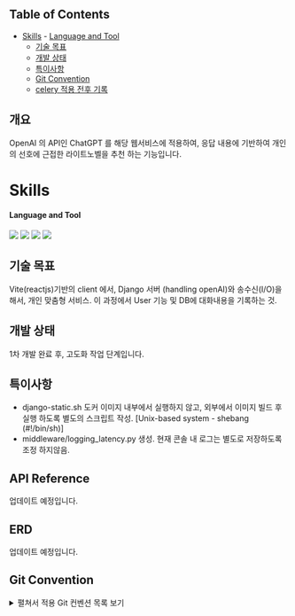 ## Table of Contents
- [Skills](#skills)
      - [Language and Tool](#language-and-tool)
  - [기술 목표](#기술-목표)
  - [개발 상태](#개발-상태)
  - [특이사항](#특이사항)
  - [Git Convention](#git-convention)
  - [celery 적용 전후 기록](#celery-적용-전후-기록)

## 개요
OpenAI 의 API인 ChatGPT 를 해당 웹서비스에 적용하여, 응답 내용에 기반하여 개인의 선호에 근접한 라이트노벨을 추천 하는 기능입니다.

# Skills
#### Language and Tool

<img src="https://img.shields.io/badge/django-092E20?style=for-the-badge&logo=django&logoColor=white">
<img src="https://img.shields.io/badge/python-3776AB?style=for-the-badge&logo=python&logoColor=white">
<img src="https://img.shields.io/badge/swagger-85EA2D?style=for-the-badge&logo=swagger&logoColor=white">
<img src="https://img.shields.io/badge/jwt-000000?style=for-the-badge&logo=jwt&logoColor=white">

## 기술 목표
Vite(reactjs)기반의 client 에서, Django 서버 (handling openAI)와 송수신(I/O)을 해서, 개인 맞춤형 서비스. 이 과정에서 User 기능 및 DB에 대화내용을 기록하는 것.

## 개발 상태
1차 개발 완료 후, 고도화 작업 단계입니다.

## 특이사항
- django-static.sh
도커 이미지 내부에서 실행하지 않고, 외부에서 이미지 빌드 후 실행 하도록 별도의 스크립트 작성.
[Unix-based system - shebang (#!/bin/sh)]
- middleware/logging_latency.py 생성. 현재 콘솔 내 로그는 별도로 저장하도록 조정 하지않음.

## API Reference
업데이트 예정입니다.

## ERD
업데이트 예정입니다.

## Git Convention
<details>
<summary>펼쳐서 적용 Git 컨벤션 목록 보기</summary>
<pre>
```
feat – a new feature is introduced with the changes
fix – a bug fix has occurred
chore – changes that do not relate to a fix or feature and don't modify src or test files (for example updating dependencies)
refactor – refactored code that neither fixes a bug nor adds a feature
docs – updates to documentation such as a the README or other markdown files
style – changes that do not affect the meaning of the code, likely related to code formatting such as white-space, missing semi-colons, and so on.
test – including new or correcting previous tests
perf – performance improvements
ci – continuous integration related
build – changes that affect the build system or external dependencies
revert – reverts a previous commit

Source: https://www.freecodecamp.org/news/how-to-write-better-git-commit-messages/
```
</pre>
</details>


<!-- command sheet - checklist -->
<!-- ```
pip freeze > requirements.txt
chmod +x ./entrypoint.sh
http://0.0.0.0:8000
docker compose up -d --build
./manage.py startapp taskapp
docker exec -it django /bin/sh
``` -->

## celery 적용 전후 기록
celery worker 로 적용을 고려할 초기 기획단계에서는, GPT-3 의 성능이 분명하게 응답에 있어 다소 느린 문제가 있었습니다. 그러나 현 celery worker 까지의 적용 및 할당 시점에서는, openAI 의 API 서버 자체적으로 성능이 개선되어 지금은 무겁지 않게 되었습니다.

그럼에도, 기획 단계의 구상대로 구성을 진행하여 비교해 보았습니다.
대상은, response 에 대한 응답입니다.
- celery 적용 전 대비, 적용 이후에는 410m/s 수준으로, 유의미하게 개선되었습니다. (약 50% 성능 향상)
- 테스트 조건 : 'predefined prompt 적용 이 후, 복합적으로 3가지 문항에 맞게 질문'

## TIL / 회고록
업데이트 예정입니다.


<!-- ## 향후 일정
```
1. 계정 생성 후, chatgpt 처럼 좌측에 기록 열람 및, 삭제 가능하도록. 로그인 기능까지. jwttoken 외 다른 선택지는 없는지.
2. CI/CD. TDD 구동 후, merge to main 으로. 단, merge pull request 거친 후 진행토록.
3. README 개선 필요. EDR 등, work flow 추가 고려. -->
```

<!-- 
### CI/CD script - redis, celery worker 추가 고려.
```
name: Update Container - main/project-novel
on:
  push:
    branches:
      - main

jobs:
  test:
    runs-on: ubuntu-latest
    services:
      db:
        image: postgres:16.0
        env:
          POSTGRES_DB: ${{ secrets.DB_NAME }}
          POSTGRES_USER: ${{ secrets.DB_USER }}
          POSTGRES_PASSWORD: ${{ secrets.DB_PASSWORD }}
        ports:
          - 5432:5432
        options: --health-cmd pg_isready --health-interval 10s --health-timeout 5s --health-retries 5

    env:
      SECRET_KEY: ${{ secrets.SECRET_KEY }}
      DJANGO_DEBUG: ${{ secrets.DJANGO_DEBUG }}
      DB_HOST: localhost
      DB_PORT: 5432
      DB_NAME: ${{ secrets.DB_NAME }}
      DB_USER: ${{ secrets.DB_USER }}
      DB_PASSWORD: ${{ secrets.DB_PASSWORD }}

    steps:
      - name: Checkout code
        uses: actions/checkout@v3
      
      - name: Set up Python
        uses: actions/setup-python@v4
        with:
          python-version: 3.11.5
      
      - name: Install dependencies
        run: |
          python -m pip install --upgrade pip
          pip install -r requirements.txt
      
      - name: Make migrations
        run: |
          python manage.py makemigrations
      
      - name: Apply database migrations
        run: python manage.py migrate

      - name: Run tests
        run: python manage.py test
``` -->